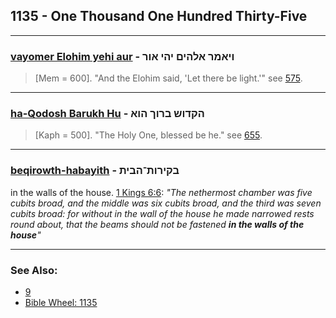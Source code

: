 ## 1135 - One Thousand One Hundred Thirty-Five

---

### [vayomer Elohim yehi aur](/keys/VIAMR.ALHIMf.IHI.AVR) - ויאמר אלהים יהי אור
> [Mem = 600]. "And the Elohim said, 'Let there be light.'" see [575](575).

---

### [ha-Qodosh Barukh Hu](/keys/HQDVSh.BRVKf.HVA) - הקדוש ברוך הוא
> [Kaph = 500]. "The Holy One, blessed be he." see [655](655).

---

### [beqirowth-habayith](/keys/BQIRVTh-HBITh) - בקירות־הבית
in the walls of the house. [1 Kings 6:6](https://biblehub.com/1_kings/6-6.htm): *"The nethermost chamber was five cubits broad, and the middle was six cubits broad, and the third was seven cubits broad: for without in the wall of the house he made narrowed rests round about, that the beams should not be fastened **in the walls of the house**"*

---

### See Also:

- [9](9)
- [Bible Wheel: 1135](https://www.biblewheel.com//GR/GR_Database.php?SearchBy_Gematria=1135)

